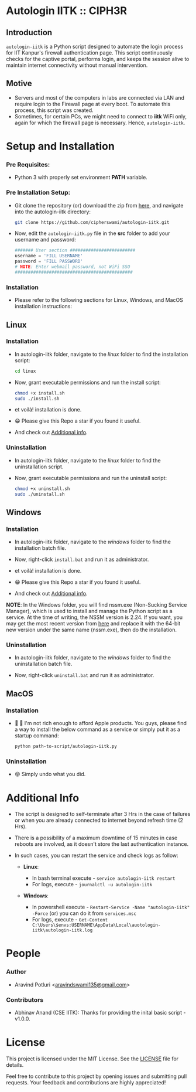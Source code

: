 # Autologin IITK :: CIPH3R

## Introduction

`autologin-iitk` is a Python script designed to automate the login process for IIT Kanpur's firewall authentication page. This script continuously checks for the captive portal, performs login, and keeps the session alive to maintain internet connectivity without manual intervention.

## Motive

- Servers and most of the computers in labs are connected via LAN and require login to the Firewall page at every boot. To automate this process, this script was created.
- Sometimes, for certain PCs, we might need to connect to **iitk** WiFi only, again for which the firewall page is necessary. Hence, `autologin-iitk`.

# Setup and Installation

### Pre Requisites:

- Python 3 with properly set environment **PATH** variable.

### Pre Installation Setup:

- Git clone the repository (or) download the zip from [here](https://codeload.github.com/cipherswami/autologin-iitk/zip/refs/heads/main), and navigate into the autologin-iitk directory:

    ```sh
    git clone https://github.com/cipherswami/autologin-iitk.git
    ```

- Now, edit the `autologin-iitk.py` file in the **src** folder to add your username and password:

    ```python
    ####### User section #########################
    username = 'FILL USERNAME'
    password = 'FILL PASSWORD'
    # NOTE: Enter webmail password, not WiFi SSO
    #############################################
    ```

### Installation

- Please refer to the following sections for Linux, Windows, and MacOS installation instructions:

## Linux

### Installation

- In autologin-iitk folder, navigate to the *linux* folder to find the installation script:
  
    ```sh
    cd linux
    ```

- Now, grant executable permissions and run the install script:

    ```sh
    chmod +x install.sh
    sudo ./install.sh
    ```

- et voilà! installation is done.

- 😁 Please give this Repo a star if you found it useful.

- And check out [Additional info](#additional-info).
  
### Uninstallation

- In autologin-iitk folder, navigate to the *linux* folder to find the uninstallation script.

- Now, grant executable permissions and run the uninstall script:

    ```sh
    chmod +x uninstall.sh
    sudo ./uninstall.sh
    ```

## Windows

### Installation

- In autologin-iitk folder, navigate to the *windows* folder to find the installation batch file.
  
- Now, right-click `install.bat` and run it as administrator.

- et voilà! installation is done.

- 😁 Please give this Repo a star if you found it useful.

- And check out [Additional info](#additional-info).

**NOTE**: In the Windows folder, you will find nssm.exe (Non-Sucking Service Manager), which is used to install and manage the Python script as a service. At the time of writing, the NSSM version is 2.24. If you want, you may get the most recent version from [here](https://nssm.cc/download) and replace it with the 64-bit new version under the same name (nssm.exe), then do the installation.

### Uninstallation

- In autologin-iitk folder, navigate to the *windows* folder to find the uninstallation batch file.
  
- Now, right-click `uninstall.bat` and run it as administrator.

## MacOS

### Installation

- 🥲 🤣 I'm not rich enough to afford Apple products. You guys, please find a way to install the below command as a service or simply put it as a startup command:

    ```sh
    python path-to-script/autologin-iitk.py
    ```

### Uninstallation

- 😜 Simply undo what you did.

# Additional Info

- The script is designed to self-terminate after 3 Hrs in the case of failures or when you are already connected to internet beyond refresh time (2 Hrs).

- There is a possibility of a maximum downtime of 15 minutes in case reboots are involved, as it doesn't store the last authentication instance. 

- In such cases, you can restart the service and check logs as follow:

  - **Linux**: 
    - In bash terminal execute - `service autologin-iitk restart`
    - For logs, execute - `journalctl -u autologin-iitk`
  
  - **Windows**: 
    - In powershell execute - `Restart-Service -Name "autologin-iitk" -Force` (or) you can do it from `services.msc`
    - For logs, execute - `Get-Content C:\Users\$envs:USERNAME\AppData\Local\auotologin-iitk\autologin-iitk.log`

# People

### Author
- Aravind Potluri \<aravindswami135@gmail.com\>

### Contributors
- Abhinav Anand (CSE IITK): Thanks for providing the inital basic script - v1.0.0.

# License

This project is licensed under the MIT License. See the [LICENSE](LICENSE) file for details.

Feel free to contribute to this project by opening issues and submitting pull requests. Your feedback and contributions are highly appreciated!
